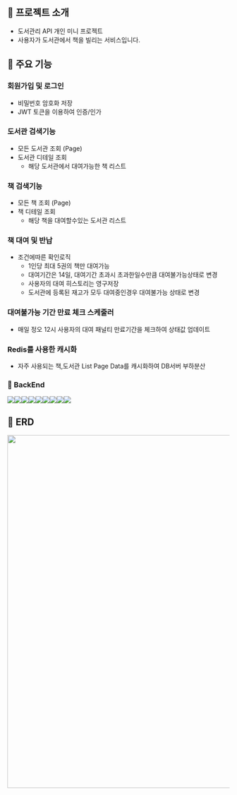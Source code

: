 ## 📌 프로젝트 소개
- 도서관리 API 개인 미니 프로젝트
- 사용자가 도서관에서 책을 빌리는 서비스입니다. 

## 📌 주요 기능

### 회원가입 및 로그인
* 비밀번호 암호화 저장
* JWT 토큰을 이용하여 인증/인가
### 도서관 검색기능
* 모든 도서관 조회 (Page)  
* 도서관 디테일 조회  
  * 해당 도서관에서 대여가능한 책 리스트
### 책 검색기능
* 모든 책 조회 (Page)
* 책 디테일 조회  
  * 해당 책을 대여할수있는 도서관 리스트
### 책 대여 및 반납
* 조건에따른 확인로직  
  * 1인당 최대 5권의 책만 대여가능  
  * 대여기간은 14일, 대여기간 초과시 초과한일수만큼 대여불가능상태로 변경  
  * 사용자의 대여 히스토리는 영구저장  
  * 도서관에 등록된 재고가 모두 대여중인경우 대여불가능 상태로 변경
### 대여불가능 기간 만료 체크 스케줄러  
* 매일 정오 12시 사용자의 대여 패널티 만료기간을 체크하여 상태값 업데이트
### Redis를 사용한 캐시화
* 자주 사용되는 책,도서관 List Page Data를 캐시화하여 DB서버 부하분산
### 🔧 BackEnd
<img src="https://img.shields.io/badge/Spring Boot-6DB33F?style=for-the-badge&logo=springboot&logoColor=white"><img src="https://img.shields.io/badge/Spring Data JPA-6DB33F?style=for-the-badge&logo=springdata&logoColor=white"><img src="https://img.shields.io/badge/Spring Security-6DB33F?style=for-the-badge&logo=springsecurity&logoColor=white"><img src="https://img.shields.io/badge/Gradle-02303A?style=for-the-badge&logo=gradle&logoColor=white"><img src="https://img.shields.io/badge/MySQL-4479A1?style=for-the-badge&logo=mysql&logoColor=white"><img src="https://img.shields.io/badge/JWT-181717?style=for-the-badge&logo=jwt&logoColor=white"><img src="https://img.shields.io/badge/redis-DC382D?style=for-the-badge&logo=redis&logoColor=white"><img src="https://img.shields.io/badge/Map Struct-F1A54F?style=for-the-badge&logo=mapstruct&logoColor=white"><img src="https://img.shields.io/badge/Jasypt-364161?style=for-the-badge&logo=jasypt&logoColor=white">
## 📌 ERD
<img src="https://github.com/Minogod/book-management/assets/93550624/a2a2db52-e7c3-4a4d-9638-4fc8bf6c1bd6" width="600" height="800"/>
